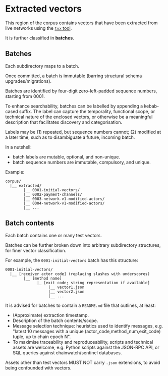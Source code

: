 # Extracted vectors

This region of the corpus contains vectors that have been extracted from live
networks using the [`tvx` tool](https://github.com/filecoin-project/lotus/tree/master/cmd/tvx).

It is further classified in **batches**.

## Batches

Each subdirectory maps to a batch.

Once committed, a batch is immutable (barring structural schema
upgrades/migrations).

Batches are identified by four-digit zero-left-padded sequence numbers,
starting from 0001.

To enhance searchability, batches can be labelled by appending a kebab-cased
suffix. The label can capture the temporality, functional scope, or technical
nature of the enclosed vectors, or otherwise be a meaningful description that
facilitates discovery and categorisation.

Labels may be (1) repeated, but sequence numbers cannot; (2) modified at a later
time, such as to disambiguate a future, incoming batch.

In a nutshell:
- batch labels are mutable, optional, and non-unique.
- batch sequence numbers are immutable, compulsory, and unique.

Example:

```
corpus/
  |__ extracted/
        |__ 0001-initial-vectors/
        |__ 0002-payment-channels/
        |__ 0003-network-v1-modified-actors/
        |__ 0004-network-v1-modified-actors/
        |__ ...
```

## Batch contents

Each batch contains one or many test vectors.

Batches can be further broken down into arbitrary subdirectory structures, for
finer vector classification.

For example, the `0001-initial-vectors` batch has this structure:

```
0001-initial-vectors/
  |__ [receiver actor code] (replacing slashes with underscores)
        |__ [method name]
              |_ [exit code; string representation if available]
                   |__ vector1.json
                   |__ vector2.json
                   |__ ...
```

It is advised for batches to contain a `README.md` file that outlines, at least:

- (Approximate) extraction timestamp.
- Description of the batch contents/scope.
- Message selection technique: heuristics used to identify messages, e.g.
  "latest 10 messages with a unique (actor_code,method_num,exit_code) tuple, up
  to chain epoch N".
- To maximise traceability and reproduceability, scripts and technical
  assets are welcome, e.g. Python scripts against the JSON-RPC API, or SQL
  queries against chainwatch/sentinel databases.

Assets other than test vectors MUST NOT carry `.json` extensions, to avoid being
confounded with vectors.
